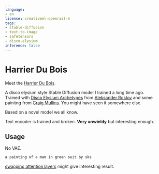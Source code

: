```yaml
---
language:
- en
license: creativeml-openrail-m
tags:
- stable-diffusion
- text-to-image
- safetensors
- disco-elysium
inference: false
---
```


# Harrier Du Bois

Meet the [Harrier Du Bois](https://discoelysium.fandom.com/wiki/Harrier_Du_Bois).

A disco elysium style Stable Diffusion model I trained a long time ago.
Trained with [Disco Elysium Archetypes](https://www.artstation.com/artwork/6aAL8x) from [Aleksander Rostov](https://www.artstation.com/rostovjanka)
and some painitng from [Craig Mullins](http://www.goodbrush.com). 
You might have seen it somewhere else. 

Based on a novel model we all know. 

Text encoder is trained and broken. **Very unwieldy** but interesting enough.

## Usage

No VAE. 

```txt
a painting of a man in green suit by sks
```

[swapping attention layers](https://gist.github.com/crosstyan/95d14111e8e1eeb3348ef947818b338f)
might give interesting result.

